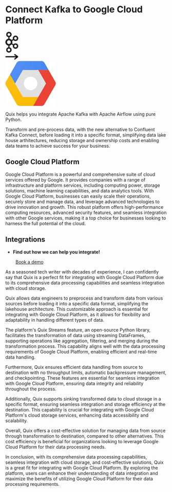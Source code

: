 # Connect Kafka to Google Cloud Platform

<div class="connect-images cards blog-grid-card" markdown>
<div>
<img src="../images/kafka_logo.png" width="40px" />
</div>
<div>
<img src="../images/arrow.svg" width="40px" />
</div>
<div>
<img src="./images/google-cloud-platform_1.jpg" />
</div>
</div>

Quix helps you integrate Apache Kafka with Apache Airflow using pure Python.

Transform and pre-process data, with the new alternative to Confluent Kafka Connect, before loading it into a specific format, simplifying data lake house arthitectures, reducing storage and ownership costs and enabling data teams to achieve success for your business.

## Google Cloud Platform

Google Cloud Platform is a powerful and comprehensive suite of cloud services offered by Google. It provides companies with a range of infrastructure and platform services, including computing power, storage solutions, machine learning capabilities, and data analytics tools. With Google Cloud Platform, businesses can easily scale their operations, securely store and manage data, and leverage advanced technologies to drive innovation and growth. This robust platform offers high-performance computing resources, advanced security features, and seamless integration with other Google services, making it a top choice for businesses looking to harness the full potential of the cloud.

## Integrations

<div class="grid cards" markdown>

- __Find out how we can help you integrate!__

    <a class="md-button md-button--primary" href="https://share.hsforms.com/1iW0TmZzKQMChk0lxd_tGiw4yjw2?__hstc=175542013.2303933fbd746c0ac86d9ccbe9bc9100.1728383268831.1729603416735.1729620918855.31&__hssc=175542013.1.1729620918855&__hsfp=2132701734" target="_blank" style="margin:.5rem;">Book a demo</a>

</div>


As a seasoned tech writer with decades of experience, I can confidently say that Quix is a perfect fit for integrating with Google Cloud Platform due to its comprehensive data processing capabilities and seamless integration with cloud storage.

Quix allows data engineers to preprocess and transform data from various sources before loading it into a specific data format, simplifying the lakehouse architecture. This customizable approach is essential for integrating with Google Cloud Platform, as it allows for flexibility and adaptability in handling different types of data.

The platform's Quix Streams feature, an open-source Python library, facilitates the transformation of data using streaming DataFrames, supporting operations like aggregation, filtering, and merging during the transformation process. This capability aligns well with the data processing requirements of Google Cloud Platform, enabling efficient and real-time data handling.

Furthermore, Quix ensures efficient data handling from source to destination with no throughput limits, automatic backpressure management, and checkpointing. These features are essential for seamless integration with Google Cloud Platform, ensuring data integrity and reliability throughout the process.

Additionally, Quix supports sinking transformed data to cloud storage in a specific format, ensuring seamless integration and storage efficiency at the destination. This capability is crucial for integrating with Google Cloud Platform's cloud storage services, enhancing data accessibility and scalability.

Overall, Quix offers a cost-effective solution for managing data from source through transformation to destination, compared to other alternatives. This cost efficiency is beneficial for organizations looking to leverage Google Cloud Platform for their data processing needs.

In conclusion, with its comprehensive data processing capabilities, seamless integration with cloud storage, and cost-effective solutions, Quix is a great fit for integrating with Google Cloud Platform. By exploring the platform, users can enhance their understanding of data integration and maximize the benefits of utilizing Google Cloud Platform for their data processing requirements.

